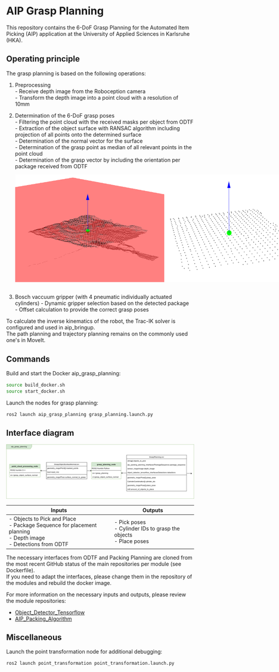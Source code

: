 # AIP Grasp Planning

This repository contains the 6-DoF Grasp Planning for the Automated Item Picking (AIP) application at the University of Applied Sciences in Karlsruhe (HKA).

## Operating principle

The grasp planning is based on the following operations: 
  1. Preprocessing   
    - Receive depth image from the Roboception camera   
    - Transform the depth image into a point cloud with a resolution of 10mm   
  2. Determination of the 6-DoF grasp poses   
    - Filtering the point cloud with the received masks per object from ODTF
    - Extraction of the object surface with RANSAC algorithm including projection of all points onto the determined surface    
    - Determination of the normal vector for the surface    
    - Determination of the grasp point as median of all relevant points in the point cloud    
    - Determination of the grasp vector by including the orientation per package received from ODTF

      <div style="display:flex; justify-content:space-between;">
        <img src="aip_grasp_planning/docs/pcl_image1.png" width="400">
        <img src="aip_grasp_planning/docs/pcl_image3.png" width="400">
      </div>
      <br>

  3. Bosch vaccuum gripper (with 4 pneumatic individually actuated cylinders)
    - Dynamic gripper selection based on the detected package   
    - Offset calculation to provide the correct grasp poses   

To calculate the inverse kinematics of the robot, the Trac-IK solver is configured and used in aip_bringup.   
The path planning and trajectory planning remains on the commonly used one's in MoveIt.   

## Commands

Build and start the Docker aip_grasp_planning:

```bash
source build_docker.sh
source start_docker.sh
```

Launch the nodes for grasp planning:

```bash
ros2 launch aip_grasp_planning grasp_planning.launch.py
```

## Interface diagram

<img src="aip_grasp_planning/docs/aip_grasp_planning.drawio.png" width="1000"><br>

| Inputs | Outputs |
|--------|---------|
| - Objects to Pick and Place <br> - Package Sequence for placement planning <br> - Depth image <br> - Detections from ODTF | - Pick poses <br> - Cylinder IDs to grasp the objects <br> - Place poses        |

The necessary interfaces from ODTF and Packing Planning are cloned from the most recent GitHub status of the main repositories per module (see Dockerfile).  
If you need to adapt the interfaces, please change them in the repository of the modules and rebuild the docker image.

For more information on the necessary inputs and outputs, please review the module repositories: 
- [Object_Detector_Tensorflow](https://github.com/eshan-savla/object_detector_tensorflow) 
- [AIP_Packing_Algorithm](https://github.com/SchmittAndreas/aip_packing_algorithm) 


## Miscellaneous

Launch the point transformation node for additional debugging:

```bash
ros2 launch point_transformation point_transformation.launch.py 
```




